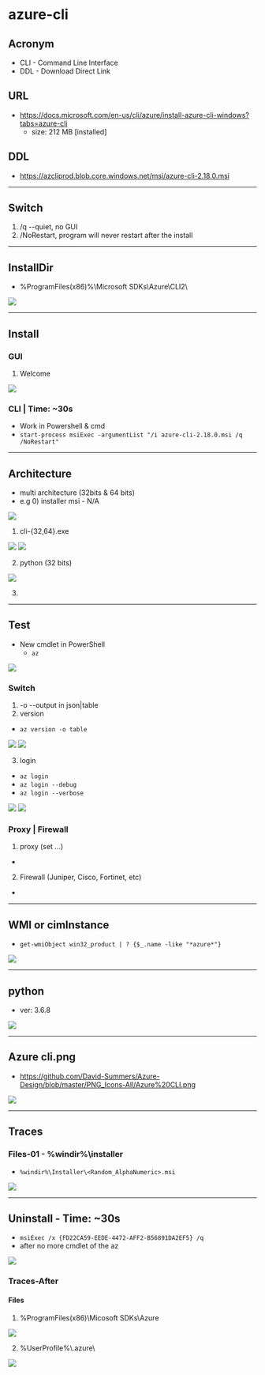 # azure-cli

## Acronym
* CLI - Command Line Interface
* DDL - Download Direct Link

## URL
* https://docs.microsoft.com/en-us/cli/azure/install-azure-cli-windows?tabs=azure-cli
  * size: 212 MB [installed]

## DDL
* https://azcliprod.blob.core.windows.net/msi/azure-cli-2.18.0.msi

---

## Switch
1) /q --quiet, no GUI
2) /NoRestart, program will never restart after the install

---

## InstallDir
* %ProgramFiles(x86)%\Microsoft SDKs\Azure\CLI2\

[<img src="https://i.imgur.com/nf8wVat.png">](https://i.imgur.com/nf8wVat.png)

---

## Install
### GUI
1) Welcome

[<img src="https://i.imgur.com/iOKBF2E.png">](https://i.imgur.com/iOKBF2E.png)

### CLI | Time: ~30s
* Work in Powershell & cmd
* `start-process msiExec -argumentList "/i azure-cli-2.18.0.msi /q /NoRestart"`

---

## Architecture
* multi architecture (32bits & 64 bits) 
* e.g
  0) installer msi - N/A
  
[<img src="https://i.imgur.com/GGVpvv8.png">](https://i.imgur.com/GGVpvv8.png)
  
  1) cli-{32,64}.exe
  
[<img src="https://i.imgur.com/V57LECX.png">](https://i.imgur.com/V57LECX.png)
[<img src="https://i.imgur.com/UFNckfR.png">](https://i.imgur.com/UFNckfR.png)

  2) python (32 bits)

[<img src="https://i.imgur.com/BCeXPfr.png">](https://i.imgur.com/BCeXPfr.png)

  3) 

---

## Test

* New cmdlet in PowerShell
  * `az`

[<img src="https://i.imgur.com/XgXqkdf.png">](https://i.imgur.com/XgXqkdf.png)

### Switch
1) -o --output in json|table
2) version
  * `az version -o table`

[<img src="https://i.imgur.com/Y0FkmS0.png">](https://i.imgur.com/Y0FkmS0.png)
[<img src="https://i.imgur.com/RewWwJh.png">](https://i.imgur.com/RewWwJh.png)

3) login
  * `az login`
  * `az login --debug`
  * `az login --verbose`

[<img src="https://i.imgur.com/R2WrVDZ.png">](https://i.imgur.com/R2WrVDZ.png)
[<img src="https://i.imgur.com/mTJjy7L.png">](https://i.imgur.com/mTJjy7L.png)

### Proxy | Firewall
1. proxy (set ...)
  * 
2. Firewall (Juniper, Cisco, Fortinet, etc)
  * 

---

## WMI or cimInstance
* `get-wmiObject win32_product | ? {$_.name -like "*azure*"}`

[<img src="https://i.imgur.com/fxEiKYb.png">](https://i.imgur.com/fxEiKYb.png)

---

## python
* ver: 3.6.8

[<img src="https://i.imgur.com/J2SArkn.png">](https://i.imgur.com/J2SArkn.png)

---

## Azure cli.png
* https://github.com/David-Summers/Azure-Design/blob/master/PNG_Icons-All/Azure%20CLI.png

[<img src="https://raw.githubusercontent.com/David-Summers/Azure-Design/master/PNG_Icons-All/Azure%20CLI.png">](https://raw.githubusercontent.com/David-Summers/Azure-Design/master/PNG_Icons-All/Azure%20CLI.png)

---

## Traces
### Files-01 - %windir%\installer
* `%windir%\Installer\<Random_AlphaNumeric>.msi`

[<img src="https://i.imgur.com/MDCtUEt.png">](https://i.imgur.com/MDCtUEt.png)

---

## Uninstall - Time: ~30s
* `msiExec /x {FD22CA59-EEDE-4472-AFF2-B56891DA2EF5} /q`
* after no more cmdlet of the az

[<img src="https://i.imgur.com/B0XCbSR.png">](https://i.imgur.com/B0XCbSR.png)

### Traces-After
#### Files
1) %ProgramFiles(x86)\Micosoft SDKs\Azure

[<img src="https://i.imgur.com/WREV1Ut.png">](https://i.imgur.com/WREV1Ut.png)

2) %UserProfile%\\.azure\

[<img src="https://i.imgur.com/jZPbkJ5.png">](https://i.imgur.com/jZPbkJ5.png)

